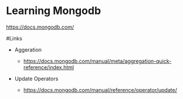 # Learning Mongodb  
https://docs.mongodb.com/

#Links
* Aggeration
  * https://docs.mongodb.com/manual/meta/aggregation-quick-reference/index.html

* Update Operators 
  * https://docs.mongodb.com/manual/reference/operator/update/
